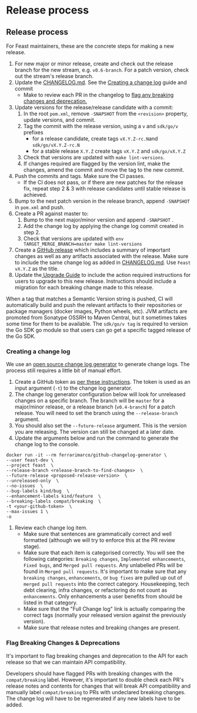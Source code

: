 # Release process

## Release process

For Feast maintainers, these are the concrete steps for making a new release.

1. For new major or minor release, create and check out the release branch for the new stream, e.g. `v0.6-branch`. For a patch version, check out the stream's release branch.
2. Update the [CHANGELOG.md](https://github.com/feast-dev/feast/blob/master/CHANGELOG.md). See the [Creating a change log](release-process.md#creating-a-change-log) guide and commit
   * Make to review each PR in the changelog to [flag any breaking changes and deprecation.](release-process.md#flag-breaking-changes-and-deprecations)
3. Update versions for the release/release candidate with a commit:
   1. In the root `pom.xml`, remove `-SNAPSHOT` from the `<revision>` property,  update versions, and commit.
   2. Tag the commit with the release version, using a `v` and `sdk/go/v` prefixes 
      * for a release candidate, create tags `vX.Y.Z-rc.N`and `sdk/go/vX.Y.Z-rc.N`
      * for a stable release `X.Y.Z` create tags `vX.Y.Z` and `sdk/go/vX.Y.Z`
   3. Check that versions are updated with `make lint-versions`.
   4. If changes required are flagged by the version lint, make the changes, amend the commit and move the tag to the new commit.
4. Push the commits and tags. Make sure the CI passes.
   * If the CI does not pass, or if there are new patches for the release fix, repeat step 2 & 3 with release candidates until stable release is achieved.
5. Bump to the next patch version in the release branch, append `-SNAPSHOT` in `pom.xml` and push.
6. Create a PR against master to:
   1. Bump to the next major/minor version and  append `-SNAPSHOT` .
   2. Add the change log by applying the change log commit created in step 2.
   3. Check that versions are updated with `env TARGET_MERGE_BRANCH=master make lint-versions`
7. Create a [GitHub release](https://github.com/feast-dev/feast/releases) which includes a summary of im~~p~~ortant changes as well as any artifacts associated with the release. Make sure to include the same change log as added in [CHANGELOG.md](https://github.com/feast-dev/feast/blob/master/CHANGELOG.md). Use `Feast vX.Y.Z` as the title.
8. Update the[ Upgrade Guide](../feast-on-kubernetes-1/advanced-1/upgrading.md)  to include the action required instructions for users to upgrade to this new release. Instructions should include a migration for each breaking change made to this release.

When a tag that matches a Semantic Version string is pushed, CI will automatically build and push the relevant artifacts to their repositories or package managers \(docker images, Python wheels, etc\). JVM artifacts are promoted from Sonatype OSSRH to Maven Central, but it sometimes takes some time for them to be available. The `sdk/go/v tag` is required to version the Go SDK go module so that users can go get a specific tagged release of the Go SDK.

### Creating a change log

We use an [open source change log generator](https://hub.docker.com/r/ferrarimarco/github-changelog-generator/) to generate change logs. The process still requires a little bit of manual effort.

1. Create a GitHub token as [per these instructions](https://github.com/github-changelog-generator/github-changelog-generator#github-token). The token is used as an input argument \(`-t`\) to the change log generator. 
2. The change log generator configuration below will look for unreleased changes on a specific branch. The branch will be `master` for a major/minor release, or a release branch \(`v0.4-branch`\) for a patch release. You will need to set the branch using the `--release-branch` argument.
3. You should also set the `--future-release` argument. This is the version you are releasing. The version can still be changed at a later date. 
4. Update the arguments below and run the command to generate the change log to the console.

```text
docker run -it --rm ferrarimarco/github-changelog-generator \
--user feast-dev \
--project feast  \
--release-branch <release-branch-to-find-changes>  \
--future-release <proposed-release-version>  \
--unreleased-only  \
--no-issues  \
--bug-labels kind/bug  \
--enhancement-labels kind/feature  \
--breaking-labels compat/breaking  \
-t <your-github-token>  \
--max-issues 1 \
-o
```

1. Review each change log item.
   * Make sure that sentences are grammatically correct and well formatted \(although we will try to enforce this at the PR review stage\). 
   * Make sure that each item is categorised correctly. You will see the following categories: `Breaking changes`, `Implemented enhancements`, `Fixed bugs`, and `Merged pull requests`. Any unlabelled PRs will be found in `Merged pull requests`. It's important to make sure that any `breaking changes`, `enhancements`, or `bug fixes` are pulled up out of `merged pull requests` into the correct category. Housekeeping, tech debt clearing, infra changes, or refactoring do not count as `enhancements`. Only enhancements a user benefits from should be listed in that category.
   * Make sure that the "Full Change log" link is actually comparing the correct tags \(normally your released version against the previously version\).
   * Make sure that release notes and breaking changes are present.

### Flag Breaking Changes & Deprecations

It's important to flag breaking changes and deprecation to the API for each release so that we can maintain API compatibility.

Developers should have flagged PRs with breaking changes with the `compat/breaking` label. However, it's important to double check each PR's release notes and contents for changes that will break API compatibility and manually label `compat/breaking` to PRs with undeclared breaking changes. The change log will have to be regenerated if any new labels have to be added.

